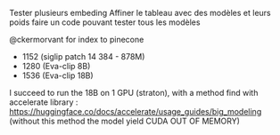 Tester plusieurs embeding
Affiner le tableau avec des modèles et leurs poids
faire un code pouvant tester tous les modèles


@ckermorvant for index to pinecone 
 - 1152 (siglip patch 14 384 - 878M)
 - 1280 (Eva-clip 8B)
 - 1536 (Eva-clip 18B)

I succeed to run the 18B on 1 GPU (straton), with a method find with accelerate library : https://huggingface.co/docs/accelerate/usage_guides/big_modeling (without this method the model yield CUDA OUT OF MEMORY)
